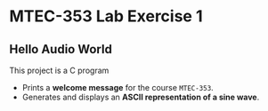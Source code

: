 # MTEC-353 Lab Exercise 1

## Hello Audio World

This project is a C program
- Prints a **welcome message** for the course `MTEC-353`.
- Generates and displays an **ASCII representation of a sine wave**.

